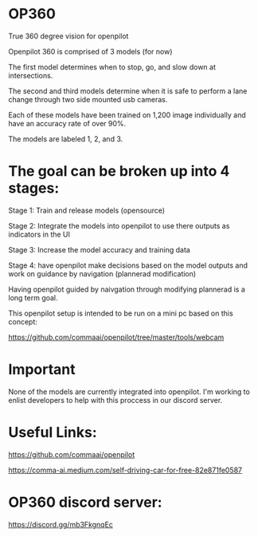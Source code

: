 # OP360
True 360 degree vision for openpilot

Openpilot 360 is comprised of 3 models (for now)

The first model determines when to stop, go, and slow down at intersections.

The second and third models determine when it is safe to perform a lane change through two side mounted usb cameras. 

Each of these models have been trained on 1,200 image individually and have an accuracy rate of over 90%. 

The models are labeled 1, 2, and 3. 

# The goal can be broken up into 4 stages: 
Stage 1: Train and release models (opensource)

Stage 2: Integrate the models into openpilot to use there outputs as indicators in the UI 

Stage 3: Increase the model accuracy and training data

Stage 4: have openpilot make decisions based on the model outputs and work on guidance by navigation (plannerad modification)

Having openpilot guided by naivgation through modifying plannerad is a long term goal. 

This openpilot setup is intended to be run on a mini pc based on this concept: 

https://github.com/commaai/openpilot/tree/master/tools/webcam 

# Important 
None of the models are currently integrated into openpilot. I'm working to enlist developers to help with this proccess in our discord server. 

# Useful Links: 
https://github.com/commaai/openpilot

https://comma-ai.medium.com/self-driving-car-for-free-82e871fe0587

# OP360 discord server: 
https://discord.gg/mb3FkgnqEc 



